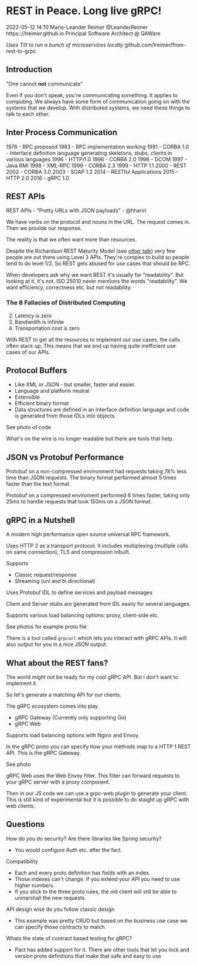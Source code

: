 # REST in Peace. Long live gRPC!

2022-05-12 14:10
Mario-Leander Reimer
@LeanderReimer
https:://lreimer.github.io
Principal Software Architect @ QAWare

*Uses Tilt to run a bunch of microservices locally*
github.com/lreimer/from-rest-to-grpc

## Introduction

"One cannot **not** communicate"

Even if you don't speak, you're communicating something. It applies to computing. We always have some form of communication going on with the systems that we develop. With distributed systems, we need these things to talk to each other.

## Inter Process Communication

1976 - RPC proposed
1983 - RPC implementation working
1991 - CORBA 1.0 - Interface definition language generating skeletons, stubs, clients in various languages
1996 - HTTP/1.0
1996 - CORBA 2.0
1996 - DCOM
1997 - Java RMI
1998 - XML-RPC
1999 - CORBA 2.3
1999 - HTTP 1.1
2000 - REST
2002 - CORBA 3.0
2003 - SOAP 1.2
2014 - RESTful Applications
2015 - HTTP 2.0
2016 - gRPC 1.0

## REST APIs

REST APIs - "Pretty URLs with JSON payloads" - @hhariri

We have verbs on the protocol and nouns in the URL. The request comes in. Then we provide our response.

The reality is that we often want more than resources.

Despite the Richardson REST Maturity Model (see [other talk](6-rest-next-level-hateoas.md)) very few people are out there using Level 3 APIs. They're complex to build so people tend to do level 1/2. So REST gets abused for use cases that should be RPC.

When developers ask why we want REST it's usually for "readability". But looking at it, it's not. ISO 25010 never mentions the words "readability". We want efficiency, correctness etc. but not readability.

### The 8 Fallacies of Distributed Computing

2. Latency is zero
3. Bandwidth is infinite
7. Transportation cost is zero

With REST to get all the resources to implement our use cases, the calls often stack up. This means that we end up having quite inefficient use cases of our APIs.

## Protocol Buffers

- Like XML or JSON - but smaller, faster and easier.
- Language and platform neutral
- Extensible
- Efficient binary format
- Data structures are defined in an interface definition language and code is generated from those IDLs into objects.

See photo of code

What's on the wire is no longer readable but there are tools that help.

## JSON vs Protobuf Performance

Protobuf on a non-compressed environment had requests taking 78% less time than JSON requests. The binary format performed almost 5 times faster than the text format.

Protobuf on a compressed enviroment performed 6 times faster, taking only 25ms to handle requests that took 150ms on a JSON format.

## gRPC in a Nutshell

A modern high performance open source universal RPC framework.

Uses HTTP 2 as a transport protocol. It includes multiplexing (multiple calls on same connection), TLS and compression inbuilt. 

Supports

- Classic request/response
- Streaming (uni and bi directional)

Uses Protobuf IDL to define services and payload messages

Client and Server stubs are generated from IDL easily for several languages.

Supports various load balancing options: proxy, client-side etc.

See photos for example proto file

There is a tool called `grpcurl` which lets you interact with gRPC APIs. It will also output for you in a nice JSON output.

## What about the REST fans?

The world might not be ready for my cool gRPC API. But I don't want to implement it.

So let's generate a matching API for our clients.

The gRPC ecosystem comes into play.

- gRPC Gateway (Currently only supporting Go)
- gRPC Web

Supports load balancing options with Nginx and Envoy.

In the gRPC proto you can specify how your methods map to a HTTP 1 REST API. This is the gRPC Gateway.

See photo

gRPC Web uses the Web Envoy filter. This filter can forward requests to your gRPC server with a proxy component.

Then in our JS code we can use a grpc-web plugin to generate your client. This is still kind of experimental but it is possible to do staight up gRPC with web clients.

## Questions

How do you do security? Are there libraries like Spring security?

- You would configure Auth etc. after the fact. 

Compatibility

- Each and every proto definition has fields with an index.
- Those indexes can't change. If you extend your API you need to use higher numbers.
- If you stick to the three proto rules, the old client will still be able to unmarshall the new requests.

API design wise do you follow classic design 

- This example was pretty CRUD but based on the business use case we can specify those contracts to match

Whats the state of contract based testing for gRPC?

- Pact has added support for it. There are other tools that let you lock and version proto definitions that make that safe and easy to use
